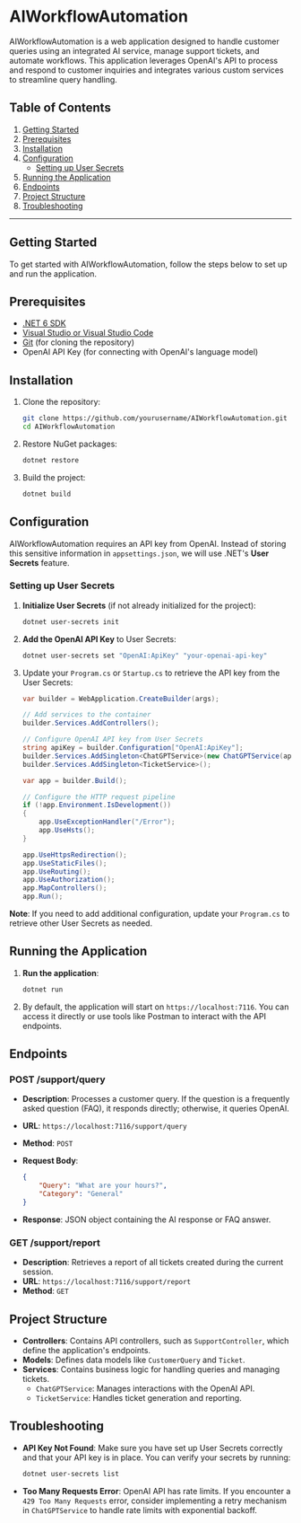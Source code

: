 # AIWorkflowAutomation

AIWorkflowAutomation is a web application designed to handle customer queries using an integrated AI service, manage support tickets, and automate workflows. This application leverages OpenAI's API to process and respond to customer inquiries and integrates various custom services to streamline query handling.

## Table of Contents

1. [Getting Started](#getting-started)
2. [Prerequisites](#prerequisites)
3. [Installation](#installation)
4. [Configuration](#configuration)
   - [Setting up User Secrets](#setting-up-user-secrets)
5. [Running the Application](#running-the-application)
6. [Endpoints](#endpoints)
7. [Project Structure](#project-structure)
8. [Troubleshooting](#troubleshooting)

---

## Getting Started

To get started with AIWorkflowAutomation, follow the steps below to set up and run the application.

## Prerequisites

- [.NET 6 SDK](https://dotnet.microsoft.com/download/dotnet/6.0)
- [Visual Studio or Visual Studio Code](https://visualstudio.microsoft.com/)
- [Git](https://git-scm.com/) (for cloning the repository)
- OpenAI API Key (for connecting with OpenAI's language model)

## Installation

1. Clone the repository:

   ```bash
   git clone https://github.com/yourusername/AIWorkflowAutomation.git
   cd AIWorkflowAutomation
   ```

2. Restore NuGet packages:

   ```bash
   dotnet restore
   ```

3. Build the project:

   ```bash
   dotnet build
   ```

## Configuration

AIWorkflowAutomation requires an API key from OpenAI. Instead of storing this sensitive information in `appsettings.json`, we will use .NET's **User Secrets** feature.

### Setting up User Secrets

1. **Initialize User Secrets** (if not already initialized for the project):

   ```bash
   dotnet user-secrets init
   ```

2. **Add the OpenAI API Key** to User Secrets:

   ```bash
   dotnet user-secrets set "OpenAI:ApiKey" "your-openai-api-key"
   ```

3. Update your `Program.cs` or `Startup.cs` to retrieve the API key from the User Secrets:

   ```csharp
   var builder = WebApplication.CreateBuilder(args);

   // Add services to the container
   builder.Services.AddControllers();

   // Configure OpenAI API key from User Secrets
   string apiKey = builder.Configuration["OpenAI:ApiKey"];
   builder.Services.AddSingleton<ChatGPTService>(new ChatGPTService(apiKey));
   builder.Services.AddSingleton<TicketService>();

   var app = builder.Build();

   // Configure the HTTP request pipeline
   if (!app.Environment.IsDevelopment())
   {
       app.UseExceptionHandler("/Error");
       app.UseHsts();
   }

   app.UseHttpsRedirection();
   app.UseStaticFiles();
   app.UseRouting();
   app.UseAuthorization();
   app.MapControllers();
   app.Run();
   ```

**Note**: If you need to add additional configuration, update your `Program.cs` to retrieve other User Secrets as needed.

## Running the Application

1. **Run the application**:

   ```bash
   dotnet run
   ```

2. By default, the application will start on `https://localhost:7116`. You can access it directly or use tools like Postman to interact with the API endpoints.

## Endpoints

### POST /support/query

- **Description**: Processes a customer query. If the question is a frequently asked question (FAQ), it responds directly; otherwise, it queries OpenAI.
- **URL**: `https://localhost:7116/support/query`
- **Method**: `POST`
- **Request Body**:

   ```json
   {
       "Query": "What are your hours?",
       "Category": "General"
   }
   ```

- **Response**: JSON object containing the AI response or FAQ answer.

### GET /support/report

- **Description**: Retrieves a report of all tickets created during the current session.
- **URL**: `https://localhost:7116/support/report`
- **Method**: `GET`

## Project Structure

- **Controllers**: Contains API controllers, such as `SupportController`, which define the application's endpoints.
- **Models**: Defines data models like `CustomerQuery` and `Ticket`.
- **Services**: Contains business logic for handling queries and managing tickets.
  - `ChatGPTService`: Manages interactions with the OpenAI API.
  - `TicketService`: Handles ticket generation and reporting.

## Troubleshooting

- **API Key Not Found**: Make sure you have set up User Secrets correctly and that your API key is in place. You can verify your secrets by running:

  ```bash
  dotnet user-secrets list
  ```

- **Too Many Requests Error**: OpenAI API has rate limits. If you encounter a `429 Too Many Requests` error, consider implementing a retry mechanism in `ChatGPTService` to handle rate limits with exponential backoff.

